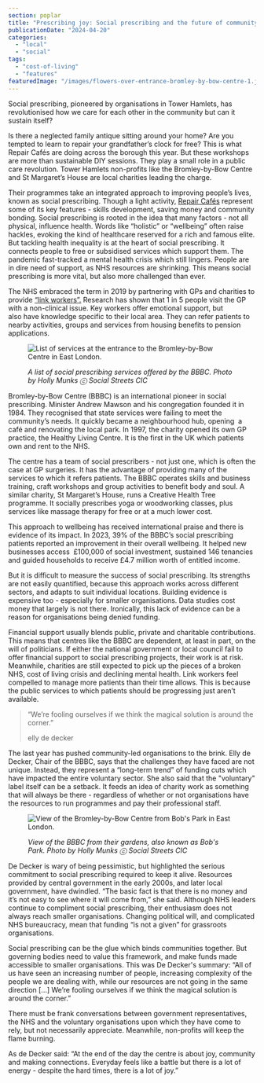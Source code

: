 ```yaml
---
section: poplar
title: "Prescribing joy: Social prescribing and the future of community health in Tower Hamlets"
publicationDate: "2024-04-20"
categories: 
  - "local"
  - "social"
tags: 
  - "cost-of-living"
  - "features"
featuredImage: "/images/flowers-over-entrance-bromley-by-bow-centre-1.jpg"
---
```


Social prescribing, pioneered by organisations in Tower Hamlets, has revolutionised how we care for each other in the community but can it sustain itself?

Is there a neglected family antique sitting around your home? Are you tempted to learn to repair your grandfather’s clock for free? This is what Repair Cafés are doing across the borough this year. But these workshops are more than sustainable DIY sessions. They play a small role in a public care revolution. Tower Hamlets non-profits like the Bromley-by-Bow Centre and St Margaret’s House are local charities leading the charge.

Their programmes take an integrated approach to improving people’s lives, known as social prescribing. Though a light activity, [Repair Cafés](https://poplarlondon.co.uk/bromley-by-bow-centre-repair-cafe-workshops-tower-hamlets/) represent some of its key features - skills development, saving money and community bonding. Social prescribing is rooted in the idea that many factors - not all physical, influence health. Words like “holistic” or “wellbeing” often raise hackles, evoking the kind of healthcare reserved for a rich and famous elite. But tackling health inequality is at the heart of social prescribing. It connects people to free or subsidised services which support them. The pandemic fast-tracked a mental health crisis which still lingers. People are in dire need of support, as NHS resources are shrinking. This means social prescribing is more vital, but also more challenged than ever. 

The NHS embraced the term in 2019 by partnering with GPs and charities to provide [“link workers”.](https://www.england.nhs.uk/personalisedcare/workforce-and-training/social-prescribing-link-workers/) Research has shown that 1 in 5 people visit the GP with a non-clinical issue. Key workers offer emotional support, but also have knowledge specific to their local area. They can refer patients to nearby activities, groups and services from housing benefits to pension applications. 

<figure>

![List of services at the entrance to the Bromley-by-Bow Centre in East London.](/images/services-sign-bromley-by-bow-centre-east-london-1024x683.jpg)

<figcaption>

_A list of social prescribing services offered by the BBBC. Photo by Holly Munks ⓒ Social Streets CIC_

</figcaption>

</figure>

Bromley-by-Bow Centre (BBBC) is an international pioneer in social prescribing. Minister Andrew Mawson and his congregation founded it in 1984. They recognised that state services were failing to meet the community’s needs. It quickly became a neighbourhood hub, opening  a café and renovating the local park. In 1997, the charity opened its own GP practice, the Healthy Living Centre. It is the first in the UK which patients own and rent to the NHS. 

The centre has a team of social prescribers - not just one, which is often the case at GP surgeries. It has the advantage of providing many of the services to which it refers patients. The BBBC operates skills and business training, craft workshops and group activities to benefit body and soul. A similar charity, St Margaret’s House, runs a Creative Health Tree programme. It socially prescribes yoga or woodworking classes, plus services like massage therapy for free or at a much lower cost. 

This approach to wellbeing has received international praise and there is evidence of its impact. In 2023, 39% of the BBBC’s social prescribing patients reported an improvement in their overall wellbeing. It helped new businesses access  £100,000 of social investment, sustained 146 tenancies and guided households to receive £4.7 million worth of entitled income. 

But it is difficult to measure the success of social prescribing. Its strengths are not easily quantified, because this approach works across different sectors, and adapts to suit individual locations. Building evidence is expensive too - especially for smaller organisations. Data studies cost money that largely is not there. Ironically, this lack of evidence can be a reason for organisations being denied funding. 

Financial support usually blends public, private and charitable contributions. This means that centres like the BBBC are dependent, at least in part, on the will of politicians. If either the national government or local council fail to offer financial support to social prescribing projects, their work is at risk. Meanwhile, charities are still expected to pick up the pieces of a broken NHS, cost of living crisis and declining mental health. Link workers feel compelled to manage more patients than their time allows. This is because the public services to which patients should be progressing just aren’t available. 

> “We’re fooling ourselves if we think the magical solution is around the corner.”
> 
> elly de decker

The last year has pushed community-led organisations to the brink. Elly de Decker, Chair of the BBBC, says that the challenges they have faced are not unique. Instead, they represent a “long-term trend” of funding cuts which have impacted the entire voluntary sector. She also said that the "voluntary" label itself can be a setback. It feeds an idea of charity work as something that will always be there - regardless of whether or not organisations have the resources to run programmes and pay their professional staff. 

<figure>

![View of the Bromley-by-Bow Centre from Bob's Park in East London.](/images/image.jpeg)

<figcaption>

_View of the BBBC from their gardens, also known as Bob's Park._ _Photo by Holly Munks ⓒ Social Streets_ _CIC_

</figcaption>

</figure>

De Decker is wary of being pessimistic, but highlighted the serious commitment to social prescribing required to keep it alive. Resources provided by central government in the early 2000s, and later local government, have dwindled. “The basic fact is that there is no money and it’s not easy to see where it will come from,” she said. Although NHS leaders continue to compliment social prescribing, their enthusiasm does not always reach smaller organisations. Changing political will, and complicated NHS bureaucracy, mean that funding “is not a given” for grassroots organisations. 

Social prescribing can be the glue which binds communities together. But governing bodies need to value this framework, and make funds made accessible to smaller organisations. This was De Decker's summary: “All of us have seen an increasing number of people, increasing complexity of the people we are dealing with, while our resources are not going in the same direction \[...\] We’re fooling ourselves if we think the magical solution is around the corner.” 

There must be frank conversations between government representatives, the NHS and the voluntary organisations upon which they have come to rely, but not necessarily appreciate. Meanwhile, non-profits will keep the flame burning. 

As de Decker said: “At the end of the day the centre is about joy, community and making connections. Everyday feels like a battle but there is a lot of energy - despite the hard times, there is a lot of joy.”
